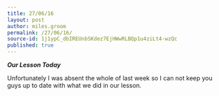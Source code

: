 ```yaml
---
title: 27/06/16
layout: post
author: miles.groom
permalink: /27/06/16/
source-id: 1j1ypC_dbIREUnbSKdez7EjHWwRLBQp1u4ziLt4-wzQc
published: true
---
```

**_Our Lesson Today_**

Unfortunately I was absent the whole of last week so I can not keep you guys up to date with what we did in our lesson.

